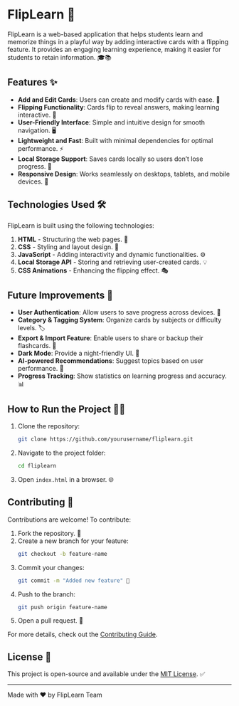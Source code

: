# FlipLearn 🚀

FlipLearn is a web-based application that helps students learn and memorize things in a playful way by adding interactive cards with a flipping feature. It provides an engaging learning experience, making it easier for students to retain information. 🎓📚

## Features ✨

- **Add and Edit Cards**: Users can create and modify cards with ease. 📝
- **Flipping Functionality**: Cards flip to reveal answers, making learning interactive. 🔄
- **User-Friendly Interface**: Simple and intuitive design for smooth navigation. 🖥️
- **Lightweight and Fast**: Built with minimal dependencies for optimal performance. ⚡
- **Local Storage Support**: Saves cards locally so users don’t lose progress. 💾
- **Responsive Design**: Works seamlessly on desktops, tablets, and mobile devices. 📱

## Technologies Used 🛠️

FlipLearn is built using the following technologies:

1. **HTML** - Structuring the web pages. 📄
2. **CSS** - Styling and layout design. 🎨
3. **JavaScript** - Adding interactivity and dynamic functionalities. ⚙️
4. **Local Storage API** - Storing and retrieving user-created cards. 💡
5. **CSS Animations** - Enhancing the flipping effect. 🎭

## Future Improvements 🚀

- **User Authentication**: Allow users to save progress across devices. 🔑
- **Category & Tagging System**: Organize cards by subjects or difficulty levels. 🏷️
- **Export & Import Feature**: Enable users to share or backup their flashcards. 🔄
- **Dark Mode**: Provide a night-friendly UI. 🌙
- **AI-powered Recommendations**: Suggest topics based on user performance. 🤖
- **Progress Tracking**: Show statistics on learning progress and accuracy. 📊

## How to Run the Project 🏃‍♂️

1. Clone the repository:
   ```sh
   git clone https://github.com/yourusername/fliplearn.git
   ```
2. Navigate to the project folder:
   ```sh
   cd fliplearn
   ```
3. Open `index.html` in a browser. 🌐

## Contributing 🤝

Contributions are welcome! To contribute:
1. Fork the repository. 🍴
2. Create a new branch for your feature:
   ```sh
   git checkout -b feature-name
   ```
3. Commit your changes:
   ```sh
   git commit -m "Added new feature" 🎉
   ```
4. Push to the branch:
   ```sh
   git push origin feature-name
   ```
5. Open a pull request. 🔄

For more details, check out the [Contributing Guide](CONTRIBUTING.md).

## License 📜

This project is open-source and available under the [MIT License](LICENSE). ✅

---
Made with ❤️ by FlipLearn Team

